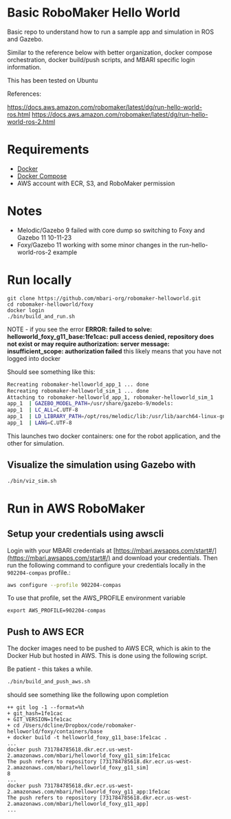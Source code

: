 # Basic RoboMaker Hello World 

Basic repo to understand how to run a sample app and simulation in ROS and Gazebo.

Similar to the reference below with better organization, docker
compose orchestration, docker build/push scripts, and MBARI specific
login information.

This has been tested on Ubuntu

References:

https://docs.aws.amazon.com/robomaker/latest/dg/run-hello-world-ros.html
https://docs.aws.amazon.com/robomaker/latest/dg/run-hello-world-ros-2.html

# Requirements

 - [Docker](https://docs.docker.com/get-docker/)
 - [Docker Compose](https://docs.docker.com/compose/install/)
 - AWS account with ECR, S3, and RoboMaker permission

# Notes

 - Melodic/Gazebo 9 failed with core dump so switching to Foxy and Gazebo 11 10-11-23
 - Foxy/Gazebo 11 working with some minor changes in the run-hello-world-ros-2 example

# Run locally

```
git clone https://github.com/mbari-org/robomaker-helloworld.git
cd robomaker-helloworld/foxy
docker login
./bin/build_and_run.sh
```

NOTE - if you see the error **ERROR: failed to solve: helloworld_foxy_g11_base:1fe1cac: pull access denied, repository does not exist or may require authorization: server message: insufficient_scope: authorization failed**
this likely means that you have not logged into docker

Should see something like this:

```bash
Recreating robomaker-helloworld_app_1 ... done
Recreating robomaker-helloworld_sim_1 ... done
Attaching to robomaker-helloworld_app_1, robomaker-helloworld_sim_1
app_1  | GAZEBO_MODEL_PATH=/usr/share/gazebo-9/models:
app_1  | LC_ALL=C.UTF-8
app_1  | LD_LIBRARY_PATH=/opt/ros/melodic/lib:/usr/lib/aarch64-linux-gnu/gazebo-9/plugins
app_1  | LANG=C.UTF-8
```

This launches two docker containers: one for the robot application, and the other for simulation.

## Visualize the simulation using Gazebo with

```bash
./bin/viz_sim.sh
```

# Run in AWS RoboMaker

## Setup your credentials using awscli

Login with your MBARI credentials at [https://mbari.awsapps.com/start#/](https://mbari.awsapps.com/start#/)
and download your credentials. Then run the following command to configure your 
credentials locally in the `902204-compas` profile.:
 

```bash
aws configure --profile 902204-compas
```

To use that profile, set the AWS_PROFILE environment variable

```shell
export AWS_PROFILE=902204-compas
```


## Push to AWS ECR

The docker images need to be pushed to AWS ECR, which is akin to the Docker Hub
but hosted in AWS.  This is done using the following script.

Be patient - this takes a while.

```bash
./bin/build_and_push_aws.sh
```

should see something like the following upon completion 
```
++ git log -1 --format=%h
+ git_hash=1fe1cac
+ GIT_VERSION=1fe1cac
+ cd /Users/dcline/Dropbox/code/robomaker-helloworld/foxy/containers/base
+ docker build -t helloworld_foxy_g11_base:1fe1cac .
...
docker push 731784785618.dkr.ecr.us-west-2.amazonaws.com/mbari/helloworld_foxy_g11_sim:1fe1cac
The push refers to repository [731784785618.dkr.ecr.us-west-2.amazonaws.com/mbari/helloworld_foxy_g11_sim]
8
...
docker push 731784785618.dkr.ecr.us-west-2.amazonaws.com/mbari/helloworld_foxy_g11_app:1fe1cac
The push refers to repository [731784785618.dkr.ecr.us-west-2.amazonaws.com/mbari/helloworld_foxy_g11_app]
...
 
